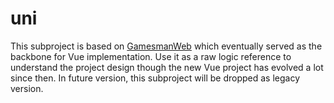 # uni

This subproject is based on [GamesmanWeb](https://github.com/GamesCrafters/GamesmanWeb) which eventually served as the backbone for Vue implementation. Use it as a raw logic reference to understand the project design though the new Vue project has evolved a lot since then. In future version, this subproject will be dropped as legacy version.
